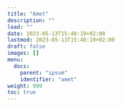 ```yaml
---
title: "Amet"
description: ""
lead: ""
date: 2023-05-13T15:40:19+02:00
lastmod: 2023-05-13T15:40:19+02:00
draft: false
images: []
menu:
  docs:
    parent: "ipsum"
    identifier: "amet"
weight: 999
toc: true
---
```

